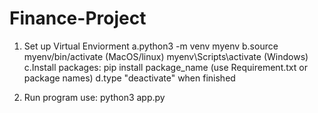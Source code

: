 # Finance-Project

1. Set up Virtual Enviorment
   a.python3 -m venv myenv
   b.source myenv/bin/activate (MacOS/linux) myenv\Scripts\activate (Windows)
   c.Install packages: pip install package_name (use Requirement.txt or package names)
   d.type "deactivate" when finished

2. Run program use: python3 app.py
